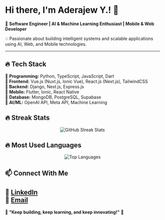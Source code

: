 # Hi there, I'm Aderajew Y.! 👋  

🚀 **Software Engineer | AI & Machine Learning Enthusiast | Mobile & Web Developer**  

💡 Passionate about building intelligent systems and scalable applications using AI, Web, and Mobile technologies.  

---


## 🔥 Tech Stack  
🔹 **Programming:** Python, TypeScript, JavaScript, Dart  
🔹 **Frontend:** Vue.js (Nuxt.js, Ionic Vue), React.js (Next.js), TailwindCSS  
🔹 **Backend:** Django, Nest.js, Express.js  
🔹 **Mobile:** Flutter, Ionic, React Native  
🔹 **Database:** MongoDB, PostgreSQL, Supabase  
🔹 **AI/ML:** OpenAI API, Meta API, Machine Learning  

## 🔥 Streak Stats  
<p align="center">
  <img src="https://github-readme-streak-stats.herokuapp.com/?user=aderajewYeshiwendm&theme=radical" alt="GitHub Streak Stats" />
</p>

## 🔥 Most Used Languages  
<p align="center">
  <img src="https://github-readme-stats.vercel.app/api/top-langs/?username=aderajewYeshiwendm&layout=compact&theme=radical" alt="Top Languages" />
</p>

## 📫 Connect With Me  
💼 [LinkedIn](https://www.linkedin.com/in/aderajew-yeshiwendm-24728229b/)  
📧 [Email](mailto:adeyeshi294@gmail.com)  
---

🎯 **"Keep building, keep learning, and keep innovating!"** 🚀  
